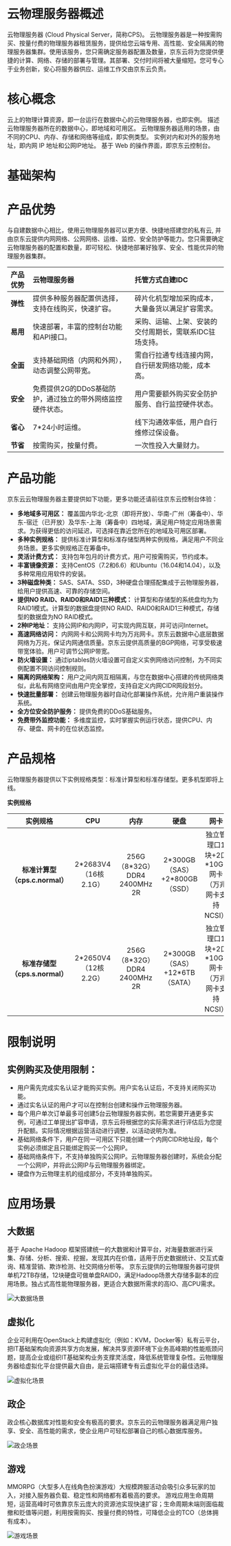 
# 云物理服务器概述

云物理服务器 (Cloud Physical Server，简称CPS)。
云物理服务器是一种按需购买、按量付费的物理服务器租赁服务，提供给您云端专用、高性能、安全隔离的物理服务器集群。使用该服务，您只需确定服务器配置及数量，京东云将为您提供便捷的计算、网络、存储的部署与管理。其部署、交付时间将被大量缩短。您可专心于业务创新，安心将服务器供应、运维工作交由京东云负责。

# 核心概念

云上的物理计算资源，即一台运行在数据中心的云物理服务器，也即实例。
描述云物理服务器所在的数据中心，即地域和可用区。
云物理服务器适用的场景，由不同的CPU、内存、存储和网络等组成，即实例类型。
实例对内和对外的服务地址，即内网 IP 地址和公网IP地址。
基于 Web 的操作界面，即京东云控制台。

# 基础架构


# 产品优势

与自建数据中心相比，使用云物理服务器可以更方便、快捷地搭建您的私有云, 并由京东云提供内网网络、公网网络、运维、监控、安全防护等能力。您只需要确定云物理服务器的配置和数量，即可轻松、快捷地部署好独享、安全、性能优异的物理服务器集群。

|**产品优势**|**云物理服务器**|**托管方式自建IDC**|
|:- |:- |:- |
|**弹性**|提供多种服务器配置供选择，支持在线购买，快速扩容。|碎片化机型增加采购成本，大量备货以满足扩容需求。|
|**易用**|快速部署，丰富的控制台功能和API接口。|采购、运输、上架、安装的交付周期长，需联系IDC驻场支持。|
|**全面**|支持基础网络（内网和外网），动态调整公网带宽。|需自行拉通专线连接内网，自行研发网络功能，成本高。|
|**安全**|免费提供2G的DDoS基础防护，通过独立的带外网络监控硬件状态。|用户需要额外购买安全防护服务、自行监控硬件状态。|
|**省心**|7*24小时运维。|线下沟通效率低，用户自行维修过保设备。|
|**节省**|按需购买，按量付费。|一次性投入大量财力。|

# 产品功能

京东云云物理服务器主要提供如下功能，更多功能还请前往京东云控制台体验：

- **多地域多可用区：**
覆盖国内华北-北京（即将开放）、华南-广州（筹备中）、华东-宿迁（已开放）及华东-上海（筹备中）四地域，满足用户特定应用场景需求。为获得更低的访问延迟，可选择在靠近您所在的地域及可用区部署。
- **多种实例规格：**
提供标准计算型和标准存储型两种实例规格，满足用户不同业务场景。更多实例规格正在筹备中。
- **灵活计费方式：**
支持包年包月的计费方式，用户可按需购买，节约成本。
- **丰富镜像资源：**
支持CentOS（7.2和6.6）和Ubuntu（16.04和14.04），以及多种常用应用软件的安装。
- **3种磁盘种类：**
SAS、SATA、SSD，3种硬盘合理搭配集成于云物理服务器，给用户提供高速、可靠的存储空间。
- **提供NO RAID、RAID0和RAID1三种模式：**
计算型和存储型的系统盘均为为RAID1模式。计算型的数据盘提供NO RAID、RAID0和RAID1三种模式，存储型的数据盘为NO RAID模式。
- **2种IP地址：**
支持公网IP和内网IP，可实现内网互联，并可访问Internet。
- **高速网络访问：**
内网网卡和公网网卡均为万兆网卡。京东云数据中心底层数据网络为万兆，保证内网通信质量。京东云提供高质量的BGP网络，可享受极速带宽体验。用户可调节公网IP带宽。
- **防火墙设置：**
通过iptables防火墙设置可自定义实例网络访问控制，为不同实例配置不同访问控制规则。
- **隔离的网络架构：**
用户之间内网互相隔离，与您在数据中心搭建的传统网络类似，此私有网络空间由用户完全掌控，支持自定义内网CIDR网段划分。
- **快速批量部署：**
创建云物理服务器时自动化部署操作系统，允许用户重装操作系统。
- **全方位安全防护服务：**
提供免费的DDoS基础服务。
- **免费带外监控功能：**
多维度监控，实时掌握实例运行状态，提供CPU、内存、硬盘、网卡的在位状态监控。

# 产品规格

云物理服务器提供以下实例规格类型：标准计算型和标准存储型。更多机型即将上线。

**实例规格**

|**实例规格**|**CPU**|**内存**|**硬盘**|**网卡**|
|:-: |:-: |:-: | :-: | :-: |
|**标准计算型（cps.c.normal）**|2\*2683V4（16核 2.1G）|256G（8\*32G）DDR4 2400MHz 2R|2\*300GB（SAS）+2\*800GB（SSD）|独立管理口1块+2口\*10GE网卡（万兆网卡支持NCSI）|
|**标准存储型（cps.s.normal）**|2\*2650V4（12核 2.2G）|256G（8\*32G）DDR4 2400MHz 2R|2\*300GB（SAS）+12\*6TB（SATA）|独立管理口1块+2口\*10GE网卡（万兆网卡支持NCSI）|

# 限制说明
## 实例购买及使用限制：
- 用户需先完成实名认证才能购买实例。用户实名认证后，不支持关闭购买功能。
- 通过实名认证的用户才可以在控制台创建和操作云物理服务器。
-	每个用户单次订单最多可创建5台云物理服务器实例，若您需要开通更多实例，可通过工单提出扩容申请，京东云将根据您的实际需求进行评估后为您提升配额。实际情况根据运营活动进行调整，以活动说明为准。
-	基础网络条件下，用户在同一可用区下只能创建一个内网CIDR地址段，每个实例必须绑定且只能绑定购买一个公网IP。
-	基础网络条件下，不支持单独购买公网IP。云物理服务器创建时，系统会分配一个公网IP，并将此公网IP与云物理服务器绑定。
-	硬盘作为云物理主机的组成部分，不支持单独购买。

# 应用场景
## 大数据
基于 Apache Hadoop 框架搭建统一的大数据和计算平台，对海量数据进行采集、存储、分析、搜索、挖掘，发现其内在价值，适用于历史数据统计、交互式查询、精准营销、欺诈检测、社交网络分析等。 京东云提供的云物理服务器可提供单机72TB存储，12块硬盘可做单盘RAID0，满足Hadoop场景大存储多副本的应用场景。独占式高性能物理服务器，更适合大数据所需求的高IO、高CPU需求。

![大数据场景](https://github.com/jdcloudcom/cn/blob/edit/image/Hyper-Converged-IDC/Cloud-Physical-Server/CPS001.PNG)

## 虚拟化
企业可利用在OpenStack上构建虚拟化（例如：KVM，Docker等）私有云平台，把IT基础架构向资源共享方向发展，解决共享资源环境下业务高峰期的性能瓶颈问题，提高企业或组织IT基础架构业务支撑灵活度，降低系统管理复杂性。云物理服务器给虚拟化平台提供最大自由，是云端搭建专有云虚拟化平台的最佳选择。

![虚拟化场景](https://github.com/jdcloudcom/cn/blob/edit/image/Hyper-Converged-IDC/Cloud-Physical-Server/CPS002.PNG)

## 政企
政企核心数据库对性能和安全有极高的要求。京东云的云物理服务器满足用户独享、安全、高性能的需求，使企业用户可轻松部署自己的核心数据库服务。

![政企场景](https://github.com/jdcloudcom/cn/blob/edit/image/Hyper-Converged-IDC/Cloud-Physical-Server/CPS003.PNG)

## 游戏
MMORPG（大型多人在线角色扮演游戏）大规模跨服活动会吸引众多玩家的加入，对接入服务器负载、稳定性和网络都有着极高的要求。 游戏应用生命周期短，运营高峰时可依靠京东云庞大的资源池实现快速扩容；生命周期未端则面临裁撤和贬值等问题，利用按需购买、按量付费的特性，可降低企业的TCO（总体拥有成本）。

![游戏场景](https://github.com/jdcloudcom/cn/tree/edit/image/Hyper-Converged-IDC/Cloud-Physical-Server/CPS004.png)
